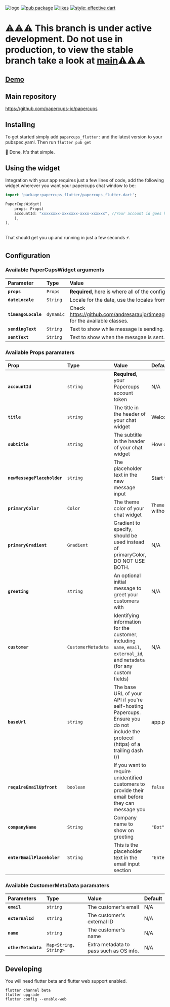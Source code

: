 ![logo](https://raw.githubusercontent.com/papercups-io/papercups_flutter/next/images/logo.svg)
[![pub package](https://img.shields.io/pub/v/papercups_flutter.svg?label=papercups_flutter&color=blue)](https://pub.dev/packages/papercups_flutter) [![likes](https://badges.bar/papercups_flutter/likes)](https://pub.dev/packages/papercups_flutter/score)  [![style: effective dart](https://img.shields.io/badge/style-effective_dart-40c4ff.svg)](https://pub.dev/packages/effective_dart)

# ⚠️⚠️⚠️ This branch is under active development. Do not use in production, to view the stable branch take a look at [main](https://github.com/papercups-io/papercups_flutter/tree/main/)⚠️⚠️⚠️

## [Demo](https://papercups-demo.eduardom.dev/#/)


## Main repository
https://github.com/papercups-io/papercups

## Installing
To get started simply add `papercups_flutter:` and the latest version to your pubspec.yaml.
Then run `flutter pub get`

🎉 Done, It's that simple.
## Using the widget
Integration with your app requires just a few lines of code, add the following widget wherever you want your papercups chat window to be:
```Dart
import 'package:papercups_flutter/papercups_flutter.dart';

PaperCupsWidget(
    props: Props(
    accountId: "xxxxxxxx-xxxxxxx-xxxx-xxxxxx", //Your account id goes here.
    ),
),
    
```
That should get you up and running in just a few seconds ⚡️.

## Configuration

### Available PaperCupsWidget arguments
| Parameter | Type | Value | Default |
| :--- | :--- | :----- | :------ |
| **`props`** | `Props` | **Required**, here is where all of the config for the chat is contained.| N/A |
| **`dateLocale`** | `String` |Locale for the date, use the locales from the `intl` package.| `"en-US"` |
| **`timeagoLocale`** | `dynamic` | Check https://github.com/andresaraujo/timeago.dart/tree/master/timeago/lib/src/messages for the available classes.| N/A |
| **`sendingText`** | `String` | Text to show while message is sending.| `Sending...` |
| **`sentText`** | `String` | Text to show when the messgae is sent.| `Sent` |


### Available Props paramaters
| Prop | Type | Value | Default |
| :--- | :--- | :----- | :------ |
| **`accountId`** | `string` | **Required**, your Papercups account token | N/A |
| **`title`** | `string` | The title in the header of your chat widget | Welcome! |
| **`subtitle`** | `string` | The subtitle in the header of your chat widget | How can we help you? |
| **`newMessagePlaceholder`** | `string` | The placeholder text in the new message input | Start typing... |
| **`primaryColor`** | `Color` | The theme color of your chat widget | `Theme.of(context).primaryColor` without alpha |
| **`primaryGradient`** | `Gradient` | Gradient to specify, should be used instead of primaryColor, DO NOT USE BOTH. | N/A |
| **`greeting`** | `string` | An optional initial message to greet your customers with | N/A |
| **`customer`** | `CustomerMetadata` | Identifying information for the customer, including `name`, `email`, `external_id`, and `metadata` (for any custom fields) | N/A |
| **`baseUrl`** | `string` | The base URL of your API if you're self-hosting Papercups. Ensure you do not include the protocol (https) of a trailing dash (/) | app.papercups.io |
| **`requireEmailUpfront`** | `boolean` | If you want to require unidentified customers to provide their email before they can message you | `false` |
| **`companyName`** | `String` | Company name to show on greeting | `"Bot"` |
| **`enterEmailPlaceholer`** | `String` | This is the placeholder text in the email input section | `"Enter your email"` |

### Available CustomerMetaData paramaters
| Parameters | Type | Value | Default |
| :--- | :--- | :----- | :------ |
| **`email`** | `string` | The customer's email| N/A |
| **`externalId`** | `string` | The customer's external ID | N/A |
| **`name`** | `string` | The customer's name | N/A |
| **`otherMetadata`** | `Map<String, String>` | Extra metadata to pass such as OS info. | N/A |

## Developing

You will need flutter beta and flutter web support enabled.

```
flutter channel beta
flutter upgrade
flutter config --enable-web
```
